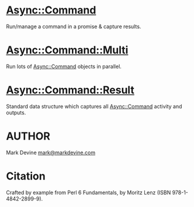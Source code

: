 [Async::Command](https://github.com/markldevine/raku-Async-Command/blob/main/doc/Async/Command.md)
================
Run/manage a command in a promise & capture results.

[Async::Command::Multi](https://github.com/markldevine/raku-Async-Command/blob/main/doc/Async/Command/Multi.md)
=======================
Run lots of [Async::Command](https://github.com/markldevine/raku-Async-Command/blob/main/doc/Async/Command.md) objects in parallel.

[Async::Command::Result](https://github.com/markldevine/raku-Async-Command/blob/main/doc/Async/Command/Result.md)
========================
Standard data structure which captures all [Async::Command](https://github.com/markldevine/raku-Async-Command/blob/main/doc/Async/Command.md) activity and outputs.

AUTHOR
======
Mark Devine <mark@markdevine.com>

Citation
========
Crafted by example from Perl 6 Fundamentals, by Moritz Lenz (ISBN 978-1-4842-2899-9).
